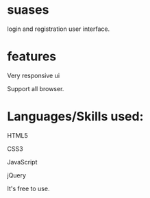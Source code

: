 # suases
login and registration user interface.

# features
Very responsive ui

Support all browser.

# Languages/Skills used:

HTML5

CSS3

JavaScript

jQuery

It's free to use.
